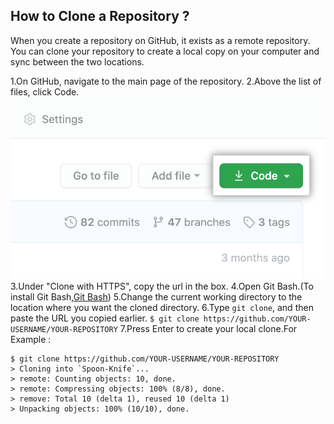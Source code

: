 ## How to Clone a Repository ?

When you create a repository on GitHub, it exists as a remote repository. You can clone your repository to create a local copy on your computer and sync between the two locations.

1.On GitHub, navigate to the main page of the repository.
2.Above the list of files, click  Code.
![](assets/code.png)
3.Under "Clone with HTTPS", copy the url in the box.
4.Open Git Bash.(To install Git Bash,[Git Bash](https://git-scm.com/downloads))
5.Change the current working directory to the location where you want the cloned directory.
6.Type ```git clone```, and then paste the URL you copied earlier.
```$ git clone https://github.com/YOUR-USERNAME/YOUR-REPOSITORY```
7.Press Enter to create your local clone.For Example :
```
$ git clone https://github.com/YOUR-USERNAME/YOUR-REPOSITORY
> Cloning into `Spoon-Knife`...
> remote: Counting objects: 10, done.
> remote: Compressing objects: 100% (8/8), done.
> remove: Total 10 (delta 1), reused 10 (delta 1)
> Unpacking objects: 100% (10/10), done.
```


